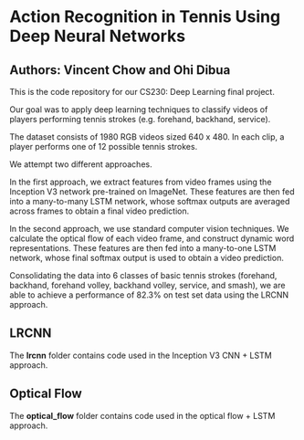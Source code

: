 # Action Recognition in Tennis Using Deep Neural Networks

## Authors: Vincent Chow and Ohi Dibua 

This is the code repository for our CS230: Deep Learning final project. 

Our goal was to apply deep learning techniques to classify videos of players performing tennis strokes (e.g. forehand, backhand, service).

The dataset consists of 1980 RGB videos sized 640 x 480. In each clip, a player performs one of 12 possible tennis strokes.  

We attempt two different approaches. 

In the first approach, we extract features from video frames using the Inception V3 network pre-trained on ImageNet. These features are then fed into a many-to-many LSTM network, whose softmax outputs are averaged across frames to obtain a final video prediction.

In the second approach, we use standard computer vision techniques. We calculate the optical flow of each video frame, and construct dynamic word representations. These features are then fed into a many-to-one LSTM network, whose final softmax output is used to obtain a video prediction.

Consolidating the data into 6 classes of basic tennis strokes (forehand, backhand, forehand volley, backhand volley, service, and smash), we are able to achieve a performance of 82.3% on test set data using the LRCNN approach.

## LRCNN

The **lrcnn** folder contains code used in the Inception V3 CNN + LSTM approach.

## Optical Flow

The **optical_flow** folder contains code used in the optical flow + LSTM approach.

